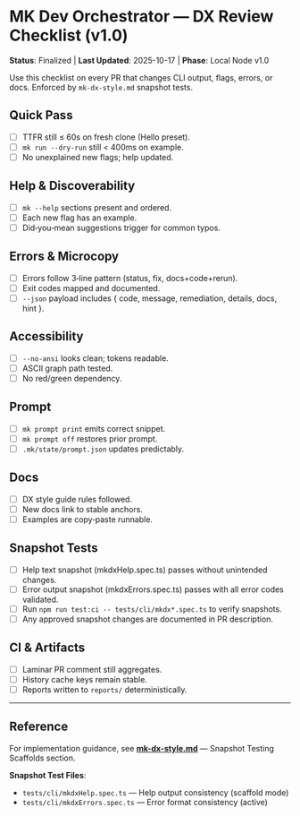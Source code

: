 # MK Dev Orchestrator — DX Review Checklist (v1.0)

**Status**: Finalized | **Last Updated**: 2025-10-17 | **Phase**: Local Node v1.0

Use this checklist on every PR that changes CLI output, flags, errors, or docs. Enforced by `mk-dx-style.md` snapshot tests.

## Quick Pass

- [ ] TTFR still ≤ 60s on fresh clone (Hello preset).
- [ ] `mk run --dry-run` still < 400ms on example.
- [ ] No unexplained new flags; help updated.

## Help & Discoverability

- [ ] `mk --help` sections present and ordered.
- [ ] Each new flag has an example.
- [ ] Did‑you‑mean suggestions trigger for common typos.

## Errors & Microcopy

- [ ] Errors follow 3‑line pattern (status, fix, docs+code+rerun).
- [ ] Exit codes mapped and documented.
- [ ] `--json` payload includes { code, message, remediation, details, docs, hint }.

## Accessibility

- [ ] `--no-ansi` looks clean; tokens readable.
- [ ] ASCII graph path tested.
- [ ] No red/green dependency.

## Prompt

- [ ] `mk prompt print` emits correct snippet.
- [ ] `mk prompt off` restores prior prompt.
- [ ] `.mk/state/prompt.json` updates predictably.

## Docs

- [ ] DX style guide rules followed.
- [ ] New docs link to stable anchors.
- [ ] Examples are copy‑paste runnable.

## Snapshot Tests

- [ ] Help text snapshot (mkdxHelp.spec.ts) passes without unintended changes.
- [ ] Error output snapshot (mkdxErrors.spec.ts) passes with all error codes validated.
- [ ] Run `npm run test:ci -- tests/cli/mkdx*.spec.ts` to verify snapshots.
- [ ] Any approved snapshot changes are documented in PR description.

## CI & Artifacts

- [ ] Laminar PR comment still aggregates.
- [ ] History cache keys remain stable.
- [ ] Reports written to `reports/` deterministically.

---

## Reference

For implementation guidance, see **[mk-dx-style.md](./mk-dx-style.md#snapshot-testing-scaffolds)** — Snapshot Testing Scaffolds section.

**Snapshot Test Files**:

- `tests/cli/mkdxHelp.spec.ts` — Help output consistency (scaffold mode)
- `tests/cli/mkdxErrors.spec.ts` — Error format consistency (active)
